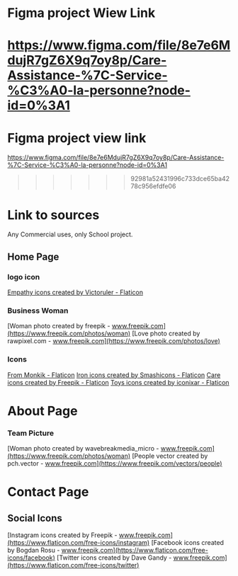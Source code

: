 # Figma project Wiew Link

https://www.figma.com/file/8e7e6MdujR7gZ6X9q7oy8p/Care-Assistance-%7C-Service-%C3%A0-la-personne?node-id=0%3A1
=======

# Figma project view link
https://www.figma.com/file/8e7e6MdujR7gZ6X9q7oy8p/Care-Assistance-%7C-Service-%C3%A0-la-personne?node-id=0%3A1 
>>>>>>> 92981a52431996c733dce65ba4278c956efdfe06

# Link to sources

Any Commercial uses, only School project.

## Home Page

### logo icon

[Empathy icons created by Victoruler - Flaticon](https://www.flaticon.com/free-icons/empathy)

### Business Woman

[Woman photo created by freepik - www.freepik.com](https://www.freepik.com/photos/woman)
[Love photo created by rawpixel.com - www.freepik.com](https://www.freepik.com/photos/love)

### Icons

[From Monkik - Flaticon](https://www.flaticon.com/authors/monkik)
[Iron icons created by Smashicons - Flaticon](https://www.flaticon.com/free-icons/iron)
[Care icons created by Freepik - Flaticon](https://www.flaticon.com/free-icons/care)
[Toys icons created by iconixar - Flaticon](https://www.flaticon.com/free-icons/toys)

# About Page

### Team Picture

[Woman photo created by wavebreakmedia_micro - www.freepik.com](https://www.freepik.com/photos/woman)
[People vector created by pch.vector - www.freepik.com](https://www.freepik.com/vectors/people)

# Contact Page

## Social Icons

[Instagram icons created by Freepik - www.freepik.com](https://www.flaticon.com/free-icons/instagram)
[Facebook icons created by Bogdan Rosu - www.freepik.com](https://www.flaticon.com/free-icons/facebook)
[Twitter icons created by Dave Gandy - www.freepik.com](https://www.flaticon.com/free-icons/twitter)
